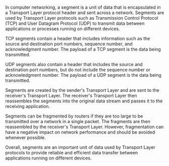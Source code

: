 In computer networking, a segment is a unit of data that is encapsulated in a Transport Layer protocol header and sent across a network. Segments are used by Transport Layer protocols such as Transmission Control Protocol (TCP) and User Datagram Protocol (UDP) to transmit data between applications or processes running on different devices.

TCP segments contain a header that includes information such as the source and destination port numbers, sequence number, and acknowledgment number. The payload of a TCP segment is the data being transmitted.

UDP segments also contain a header that includes the source and destination port numbers, but do not include the sequence number or acknowledgment number. The payload of a UDP segment is the data being transmitted.

Segments are created by the sender's Transport Layer and are sent to the receiver's Transport Layer. The receiver's Transport Layer then reassembles the segments into the original data stream and passes it to the receiving application.

Segments can be fragmented by routers if they are too large to be transmitted over a network in a single packet. The fragments are then reassembled by the receiver's Transport Layer. However, fragmentation can have a negative impact on network performance and should be avoided whenever possible.

Overall, segments are an important unit of data used by Transport Layer protocols to provide reliable and efficient data transfer between applications running on different devices.